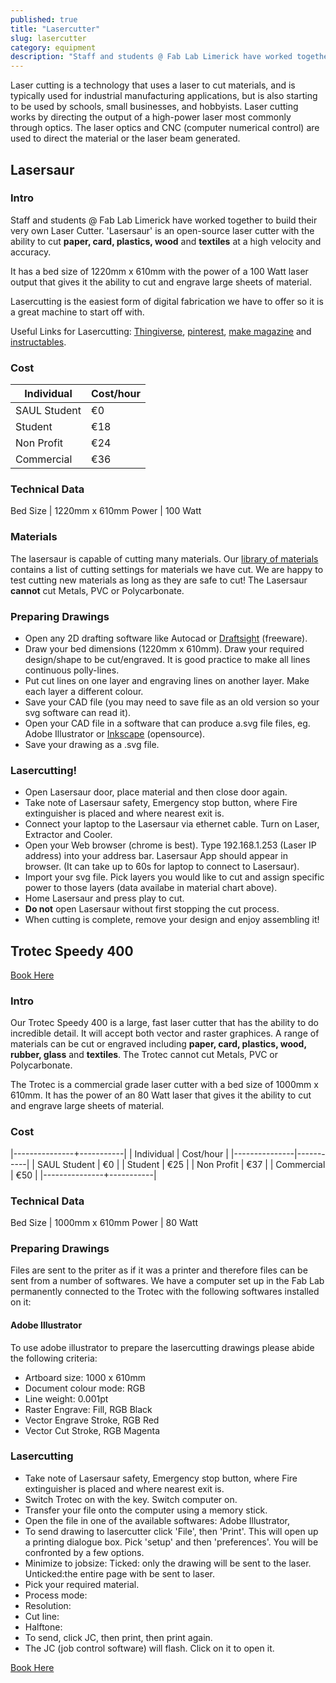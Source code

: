 ```yaml
---
published: true
title: "Lasercutter"
slug: lasercutter
category: equipment
description: "Staff and students @ Fab Lab Limerick have worked together to build their very own Laser Cutter. 'Lasersaur' is an open-source laser cutter with the ability to cut paper, card, plastics, wood and textiles at a high velocity and accuracy."
---
```


Laser cutting is a technology that uses a laser to cut materials, and is typically used for industrial manufacturing applications, but is also starting to be used by schools, small businesses, and hobbyists. Laser cutting works by directing the output of a high-power laser most commonly through optics. The laser optics and CNC (computer numerical control) are used to direct the material or the laser beam generated.

## Lasersaur

### Intro
Staff and students @ Fab Lab Limerick have worked together to build their very own Laser Cutter. 'Lasersaur' is an open-source laser cutter with the ability to cut **paper, card, plastics, wood** and **textiles** at a high velocity and accuracy.

It has a bed size of 1220mm x 610mm with the power of a 100 Watt laser output that gives it the ability to cut and engrave large sheets of material.

Lasercutting is the easiest form of digital fabrication we have to offer so it is a great machine to start off with.

Useful Links for Lasercutting:
[Thingiverse](http://www.thingiverse.com/),
[pinterest](http://www.pinterest.com/ponoko/laser-cut-design-gallery/),
[make magazine](http://makezine.com/magazine/tutorial-laser-cutting-techniques-and-projects/)
and [instructables](http://www.instructables.com/howto/lasercut/).

### Cost

Individual       | Cost/hour
-----------------|------------  
SAUL Student     | €0         
Student          | €18         
Non Profit       | €24          
Commercial       | €36       

### Technical Data

Bed Size  | 1220mm x 610mm
Power     | 100 Watt

### Materials
The lasersaur is capable of cutting many materials. Our [library of materials](https://github.com/FabLabLimerick/fablablimerick.github.io/wiki/Lasersaur-Material-Library) contains a list of cutting settings for materials we have cut. We are happy to test cutting new materials as long as they are safe to cut! The Lasersaur **cannot** cut Metals, PVC or Polycarbonate. 	

### Preparing Drawings
- Open any 2D drafting software like Autocad or [Draftsight](http://www.3ds.com/products-services/draftsight-cad-software/free-download/) (freeware).
- Draw your bed dimensions (1220mm x 610mm). Draw your required design/shape to be cut/engraved. It is good practice to make all lines continuous polly-lines.
- Put cut lines on one layer and engraving lines on another layer. Make each layer a different colour.
- Save your CAD file (you may need to save file as an old version so your svg software can read it).
- Open your CAD file in a software that can produce a.svg file
files, eg. Adobe Illustrator or [Inkscape](https://inkscape.org/en/) (opensource).
- Save your drawing as a .svg file.

### Lasercutting!
- Open Lasersaur door, place material and then close door again.
- Take note of Lasersaur safety, Emergency stop button, where Fire extinguisher is placed and where nearest exit is.
- Connect your laptop to the Lasersaur via ethernet cable. Turn on Laser, Extractor and Cooler.
- Open your Web browser (chrome is best). Type 192.168.1.253 (Laser IP address) into your address bar. Lasersaur App should appear in browser. (It can take up to 60s for laptop to connect to Lasersaur).
- Import your svg file. Pick layers you would like to cut and assign specific power to those layers (data availabe in material chart above).
- Home Lasersaur and press play to cut.
- **Do not** open Lasersaur without first stopping the cut process.
- When cutting is complete, remove your design and enjoy assembling it!

## Trotec Speedy 400
[Book Here](http://fablablimerick.schedulista.com/)

### Intro
Our Trotec Speedy 400 is a large, fast laser cutter that has the ability to do incredible detail. It will accept both vector and raster graphices. A range of materials can be cut or engraved including **paper, card, plastics, wood, rubber, glass** and **textiles**. The Trotec cannot cut Metals, PVC or Polycarbonate.

The Trotec is a commercial grade laser cutter with a bed size of 1000mm x 610mm. It has the power of an 80 Watt laser that gives it the ability to cut and engrave large sheets of material.

### Cost

|---------------+-----------|
| Individual    | Cost/hour |
|---------------|-----------|
| SAUL Student  | €0        |
| Student       | €25       |
| Non Profit    | €37       |
| Commercial    | €50       |
|---------------+-----------|


### Technical Data

Bed Size   | 1000mm x 610mm
Power      | 80 Watt

### Preparing Drawings
Files are sent to the priter as if it was a printer and therefore files can be sent from a number of softwares. We have a computer set up in the Fab Lab permanently connected to the Trotec with the following softwares installed on it:

#### Adobe Illustrator
To use adobe illustrator to prepare the lasercutting drawings please abide the following criteria:

- Artboard size: 			1000 x 610mm
- Document colour mode: 	RGB
- Line weight:				0.001pt
- Raster Engrave:			Fill, RGB Black
- Vector Engrave			Stroke, RGB Red
- Vector Cut				Stroke, RGB Magenta


### Lasercutting
- Take note of Lasersaur safety, Emergency stop button, where Fire extinguisher is placed and where nearest exit is.
- Switch Trotec on with the key. Switch computer on.
- Transfer your file onto the computer using a memory stick.
- Open the file in one of the available softwares: Adobe Illustrator,
- To send drawing to lasercutter click 'File', then 'Print'. This will open up a printing dialogue box. Pick 'setup' and then 'preferences'. You will be confronted by a few options.
- Minimize to jobsize: Ticked: only the drawing will be sent to the laser. Unticked:the entire page with be sent to laser.
- Pick your required material.
- Process mode:
- Resolution:
- Cut line:
- Halftone:
- To send, click JC, then print, then print again.
- The JC (job control software) will flash. Click on it to open it.

[Book Here](http://fablab.saul.ie/how/booking/)
